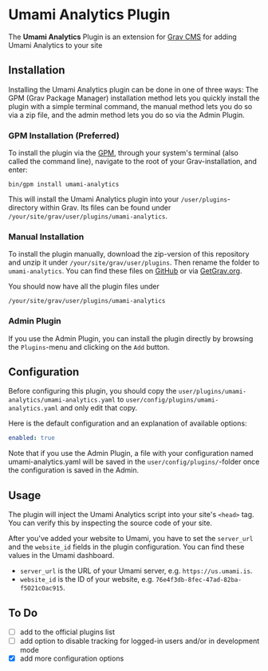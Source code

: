 # Umami Analytics Plugin

The **Umami Analytics** Plugin is an extension for [Grav CMS](https://github.com/getgrav/grav) for adding Umami Analytics to your site

## Installation

Installing the Umami Analytics plugin can be done in one of three ways: The GPM (Grav Package Manager) installation method lets you quickly install the plugin with a simple terminal command, the manual method lets you do so via a zip file, and the admin method lets you do so via the Admin Plugin.

### GPM Installation (Preferred)

To install the plugin via the [GPM](https://learn.getgrav.org/cli-console/grav-cli-gpm), through your system's terminal (also called the command line), navigate to the root of your Grav-installation, and enter:

    bin/gpm install umami-analytics

This will install the Umami Analytics plugin into your `/user/plugins`-directory within Grav. Its files can be found under `/your/site/grav/user/plugins/umami-analytics`.

### Manual Installation

To install the plugin manually, download the zip-version of this repository and unzip it under `/your/site/grav/user/plugins`. Then rename the folder to `umami-analytics`. You can find these files on [GitHub](https://github.com/crabston/grav-plugin-umami-analytics) or via [GetGrav.org](https://getgrav.org/downloads/plugins).

You should now have all the plugin files under

    /your/site/grav/user/plugins/umami-analytics
	
### Admin Plugin

If you use the Admin Plugin, you can install the plugin directly by browsing the `Plugins`-menu and clicking on the `Add` button.

## Configuration

Before configuring this plugin, you should copy the `user/plugins/umami-analytics/umami-analytics.yaml` to `user/config/plugins/umami-analytics.yaml` and only edit that copy.

Here is the default configuration and an explanation of available options:

```yaml
enabled: true
```

Note that if you use the Admin Plugin, a file with your configuration named umami-analytics.yaml will be saved in the `user/config/plugins/`-folder once the configuration is saved in the Admin.

## Usage

The plugin will inject the Umami Analytics script into your site's `<head>` tag. You can verify this by inspecting the source code of your site.

After you've added your website to Umami, you have to set the `server_url` and the `website_id` fields in the plugin configuration. You can find these values in the Umami dashboard.

- `server_url` is the URL of your Umami server, e.g. `https://us.umami.is`.
- `website_id` is the ID of your website, e.g. `76e4f3db-8fec-47ad-82ba-f5O21cOac915`.

## To Do

- [ ] add to the official plugins list
- [ ] add option to disable tracking for logged-in users and/or in development mode
- [x] add more configuration options
